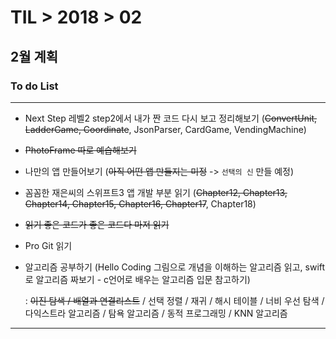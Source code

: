 # TIL > 2018 > 02

## 2월 계획


### To do List

---

- Next Step 레벨2 step2에서 내가 짠 코드 다시 보고 정리해보기
(~~ConvertUnit, LadderGame, Coordinate~~, JsonParser, CardGame, VendingMachine)

- ~~PhotoFrame 따로 예습해보기~~

- 나만의 앱 만들어보기 (~~아직 어떤 앱 만들지는 미정~~ -> `선택의 신` 만들 예정)

- 꼼꼼한 재은씨의 스위프트3 앱 개발 부분 읽기
(~~Chapter12, Chapter13, Chapter14, Chapter15, Chapter16, Chapter17~~, Chapter18)

- ~~읽기 좋은 코드가 좋은 코드다 마저 읽기~~

- Pro Git 읽기

- 알고리즘 공부하기 (Hello Coding 그림으로 개념을 이해하는 알고리즘 읽고, swift로 알고리즘 짜보기 - c언어로 배우는 알고리즘 입문 참고하기)

  : ~~이진 탐색 / 배열과 연결리스트~~ / 선택 정렬 / 재귀 / 해시 테이블 / 너비 우선 탐색 / 다익스트라 알고리즘 / 탐욕 알고리즘 / 동적 프로그래밍 / KNN 알고리즘

---
